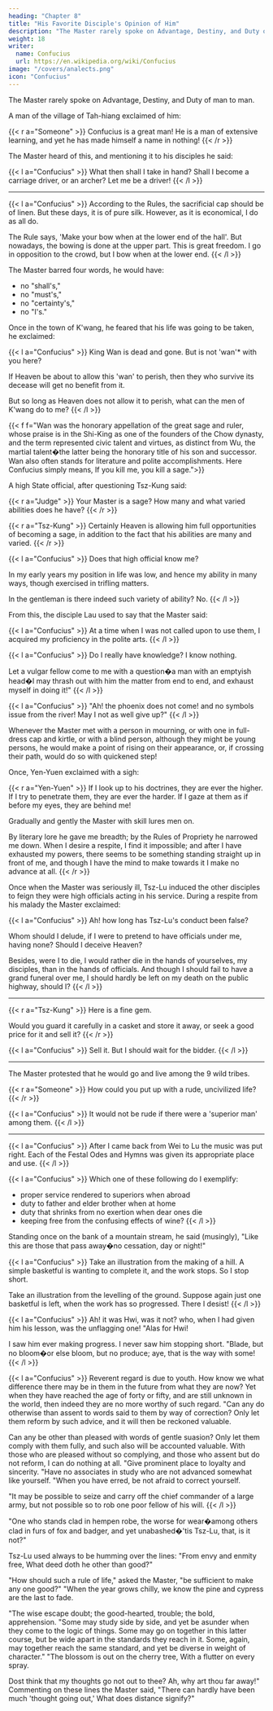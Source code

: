 ```yaml
---
heading: "Chapter 8"
title: "His Favorite Disciple's Opinion of Him"
description: "The Master rarely spoke on Advantage, Destiny, and Duty of man to man"
weight: 18
writer:
  name: Confucius
  url: https://en.wikipedia.org/wiki/Confucius
image: "/covers/analects.png"
icon: "Confucius"
---
```



The Master rarely spoke on Advantage, Destiny, and Duty of man to man.

A man of the village of Tah-hiang exclaimed of him:

{{< r a="Someone" >}}
Confucius is a great man! He is a man of extensive learning, and yet he has made himself a name in nothing! 
{{< /r >}}

The Master heard of this, and mentioning it to his disciples he said:

{{< l a="Confucius" >}}
What then shall I take in hand? Shall I become a carriage driver, or an archer? Let me be a driver!
{{< /l >}}

---

{{< l a="Confucius" >}}
According to the Rules, the sacrificial cap should be of linen. But these days, it is of pure silk. However, as it is economical, I do as all do.

The Rule says, 'Make your bow when at the lower end of the hall'. But nowadays, the bowing is done at the upper part. This is great freedom. I go in opposition to the crowd, but I bow when at the lower end.
{{< /l >}}


The Master barred four words, he would have:
- no "shall's," 
- no "must's," 
- no "certainty's," 
- no "I's." 


Once in the town of K'wang, he feared that his life was going to be taken, he exclaimed:

{{< l a="Confucius" >}}
King Wan is dead and gone. But is not 'wan'* with you here? 

If Heaven be about to allow this 'wan' to perish, then they who survive its decease will get no benefit from it. 

But so long as Heaven does not allow it to perish, what can the men of K'wang do to me?
{{< /l >}}


{{< f f="Wan was the honorary appellation of the great sage and ruler, whose praise is in the Shi-King as one of the founders of the Chow dynasty, and the term represented civic talent and virtues, as distinct from Wu, the martial talent�the latter being the honorary title of his son and successor. Wan also often stands for literature and polite accomplishments. Here Confucius simply means, If you kill me, you kill a sage.">}}


A high State official, after questioning Tsz-Kung said:

{{< r a="Judge" >}}
Your Master is a sage? How many and what varied abilities does he have?
{{< /r >}}

{{< r a="Tsz-Kung" >}}
Certainly Heaven is allowing him full opportunities of becoming a sage, in addition to the fact that his abilities are many and varied.
{{< /r >}}

{{< l a="Confucius" >}}
Does that high official know me? 

In my early years my position in life was low, and hence my ability in many ways, though exercised in trifling matters. 

In the gentleman is there indeed such variety of ability? No.
{{< /l >}}


From this, the disciple Lau used to say that the Master said: 


{{< l a="Confucius" >}}
At a time when I was not called upon to use them, I acquired my proficiency in the polite arts.
{{< /l >}}


{{< l a="Confucius" >}}
Do I really have knowledge? I know nothing. 

Let a vulgar fellow come to me with a question�a man with an emptyish head�I may thrash out with him the matter from end to end, and exhaust myself in doing it!" 
{{< /l >}}


{{< l a="Confucius" >}}
"Ah! the phoenix does not come! and no symbols issue from the river! May I not as well give up?"
{{< /l >}}


Whenever the Master met with a person in mourning, or with one in full-dress cap and kirtle, or with a blind person, although they might be young persons, he would make a point of rising on their appearance, or, if crossing their path, would do so with quickened step! 

Once, Yen-Yuen exclaimed with a sigh:

{{< r a="Yen-Yuen" >}}
If I look up to his doctrines, they are ever the higher. If I try to penetrate them, they are ever the harder. If I gaze at them as if before my eyes, they are behind me! 

Gradually and gently the Master with skill lures men on. 

By literary lore he gave me breadth; by the Rules of Propriety he narrowed me down. When I desire a respite, I find it impossible; and after I have exhausted my powers, there seems to be something standing straight up in front of me, and though I have the mind to make towards it I make no advance at all.
{{< /r >}}


Once when the Master was seriously ill, Tsz-Lu induced the other disciples to feign they were high officials acting in his service. During a respite from his malady the Master exclaimed:

{{< l a="Confucius" >}}
Ah! how long has Tsz-Lu's conduct been false? 

Whom should I delude, if I were to pretend to have officials under me, having none? Should I deceive Heaven? 

Besides, were I to die, I would rather die in the hands of yourselves, my disciples, than in the hands of officials. And though I should fail to have a grand funeral over me, I should hardly be left on my death on the public highway, should I?
{{< /l >}}


---

{{< r a="Tsz-Kung" >}}
Here is a fine gem. 

Would you guard it carefully in a casket and store it away, or seek a good price for it and sell it?
{{< /r >}}

{{< l a="Confucius" >}}
Sell it. But I should wait for the bidder. 
{{< /l >}}

---

The Master protested that he would go and live among the 9 wild tribes.

{{< r a="Someone" >}}
How could you put up with a rude, uncivilized life? 
{{< /r >}}

{{< l a="Confucius" >}}
It would not be rude if there were a 'superior man' among them.
{{< /l >}}

---


{{< l a="Confucius" >}}
After I came back from Wei to Lu the music was put right. Each of the Festal Odes and Hymns was given its appropriate place and use.
{{< /l >}}


{{< l a="Confucius" >}}
Which one of these following do I exemplify:
- proper service rendered to superiors when abroad
- duty to father and elder brother when at home
- duty that shrinks from no exertion when dear ones die
- keeping free from the confusing effects of wine?
{{< /l >}}

Standing once on the bank of a mountain stream, he said (musingly), "Like this are those that pass away�no cessation, day or night!" 

{{< l a="Confucius" >}}
Take an illustration from the making of a hill. A simple basketful is wanting to complete it, and the work stops. So I stop short. 

Take an illustration from the levelling of the ground. Suppose again just one basketful is left, when the work has so progressed. There I desist! 
{{< /l >}}

{{< l a="Confucius" >}}
Ah! it was Hwi, was it not? who, when I had given him his lesson, was the unflagging one! "Alas for Hwi! 

I saw him ever making progress. I never saw him stopping short. "Blade, but no bloom�or else bloom, but no produce; aye, that is the way with some! 
{{< /l >}}

{{< l a="Confucius" >}}
Reverent regard is due to youth. How know we what difference there may be in them in the future from what they are now? Yet when they have reached the age of forty or fifty, and are still unknown in the world, then indeed they are no more worthy of such regard. "Can any do otherwise than assent to words said to them by way of correction? Only let them reform by such advice, and it will then be reckoned valuable. 

Can any be other than pleased with words of gentle suasion? Only let them comply with them fully, and such also will be accounted valuable. With those who are pleased without so complying, and those who assent but do not reform, I can do nothing at all. "Give prominent place to loyalty and sincerity. "Have no associates in study who are not advanced somewhat like yourself. "When you have erred, be not afraid to correct yourself. 

"It may be possible to seize and carry off the chief commander of a large army, but not possible so to rob one poor fellow of his will. 
{{< /l >}}


"One who stands clad in hempen robe, the worse for wear�among others clad in furs of fox and badger, and yet unabashed�'tis Tsz-Lu, that, is it not?" 

Tsz-Lu used always to be humming over the lines: "From envy and enmity free, What deed doth he other than good?" 

"How should such a rule of life," asked the Master, "be sufficient to make any one good?" "When the year grows chilly, we know the pine and cypress are the last to fade. 

"The wise escape doubt; the good-hearted, trouble; the bold, apprehension. "Some may study side by side, and yet be asunder when they come to the logic of things. Some may go on together in this latter course, but be wide apart in the standards they reach in it. Some, again, may together reach the same standard, and yet be diverse in weight of character." "The blossom is out on the cherry tree, With a flutter on every spray. 

Dost think that my thoughts go not out to thee? Ah, why art thou far away!" Commenting on these lines the Master said, "There can hardly have been much 'thought going out,' What does distance signify?" 
